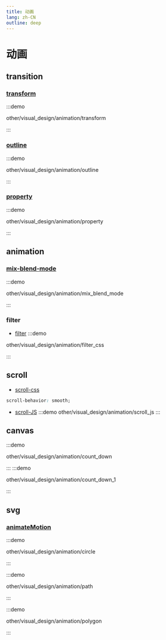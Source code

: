```yaml
---
title: 动画
lang: zh-CN
outline: deep
---
```


# 动画


## transition
### [transform](../css/transform.md)
:::demo

other/visual_design/animation/transform

:::
### [outline](../css/outline.md)
:::demo

other/visual_design/animation/outline

:::

### [property](../css/property.md)
:::demo

other/visual_design/animation/property

:::

## animation
### [mix-blend-mode](../css/mix_blend_mode.md)
:::demo

other/visual_design/animation/mix_blend_mode

:::

### filter
* [filter](../css/filter.md)
:::demo 

other/visual_design/animation/filter_css

:::

## scroll
* [scroll-css](../css/scroll.md)
```css
scroll-behavior: smooth;
```

* [scroll-JS](../webAPI/scroll.md)
:::demo
other/visual_design/animation/scroll_js
:::


## canvas
:::demo

other/visual_design/animation/count_down

:::
:::demo

other/visual_design/animation/count_down_1

:::
## svg
### [animateMotion](../html/svg.md#animatemotion-动画路径)
:::demo

other/visual_design/animation/circle

:::

:::demo

other/visual_design/animation/path

:::

:::demo

other/visual_design/animation/polygon

:::

